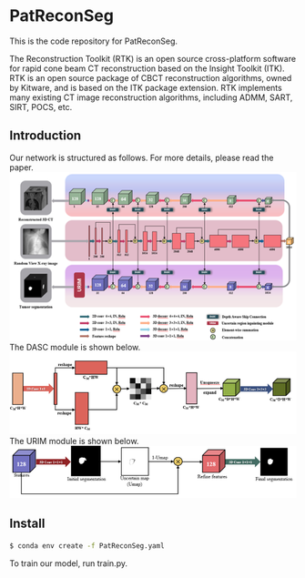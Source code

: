 # PatReconSeg
This is the code repository for PatReconSeg.

The Reconstruction Toolkit (RTK) is an open source cross-platform software for rapid cone beam CT reconstruction based on the Insight Toolkit (ITK). RTK is an open source package of CBCT reconstruction algorithms, owned by Kitware, and is based on the ITK package extension. RTK implements many existing CT image reconstruction algorithms, including ADMM, SART, SIRT, POCS, etc.

## Introduction
Our network is structured as follows.
For more details, please read the paper.
![image](image.png)
The DASC module is shown below.
![image1](1.png)
The URIM module is shown below.
![image2](2.png)


## Install
```sh
$ conda env create -f PatReconSeg.yaml
```


To train our model, run train.py.

